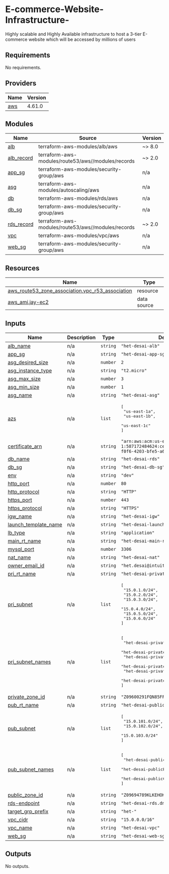 # E-commerce-Website-Infrastructure-
Highly scalable and Highly Available infrastructure to host a 3-tier E-commerce website which will be accessed by millions of users



## Requirements

No requirements.

## Providers

| Name | Version |
|------|---------|
| <a name="provider_aws"></a> [aws](#provider\_aws) | 4.61.0 |

## Modules

| Name | Source | Version |
|------|--------|---------|
| <a name="module_alb"></a> [alb](#module\_alb) | terraform-aws-modules/alb/aws | ~> 8.0 |
| <a name="module_alb_record"></a> [alb\_record](#module\_alb\_record) | terraform-aws-modules/route53/aws//modules/records | ~> 2.0 |
| <a name="module_app_sg"></a> [app\_sg](#module\_app\_sg) | terraform-aws-modules/security-group/aws | n/a |
| <a name="module_asg"></a> [asg](#module\_asg) | terraform-aws-modules/autoscaling/aws | n/a |
| <a name="module_db"></a> [db](#module\_db) | terraform-aws-modules/rds/aws | n/a |
| <a name="module_db_sg"></a> [db\_sg](#module\_db\_sg) | terraform-aws-modules/security-group/aws | n/a |
| <a name="module_rds_record"></a> [rds\_record](#module\_rds\_record) | terraform-aws-modules/route53/aws//modules/records | ~> 2.0 |
| <a name="module_vpc"></a> [vpc](#module\_vpc) | terraform-aws-modules/vpc/aws | n/a |
| <a name="module_web_sg"></a> [web\_sg](#module\_web\_sg) | terraform-aws-modules/security-group/aws | n/a |

## Resources

| Name | Type |
|------|------|
| [aws_route53_zone_association.vpc_r53_association](https://registry.terraform.io/providers/hashicorp/aws/latest/docs/resources/route53_zone_association) | resource |
| [aws_ami.jay-ec2](https://registry.terraform.io/providers/hashicorp/aws/latest/docs/data-sources/ami) | data source |

## Inputs

| Name | Description | Type | Default | Required |
|------|-------------|------|---------|:--------:|
| <a name="input_alb_name"></a> [alb\_name](#input\_alb\_name) | n/a | `string` | `"het-desai-alb"` | no |
| <a name="input_app_sg"></a> [app\_sg](#input\_app\_sg) | n/a | `string` | `"het-desai-app-sg"` | no |
| <a name="input_asg_desired_size"></a> [asg\_desired\_size](#input\_asg\_desired\_size) | n/a | `number` | `2` | no |
| <a name="input_asg_instance_type"></a> [asg\_instance\_type](#input\_asg\_instance\_type) | n/a | `string` | `"t2.micro"` | no |
| <a name="input_asg_max_size"></a> [asg\_max\_size](#input\_asg\_max\_size) | n/a | `number` | `3` | no |
| <a name="input_asg_min_size"></a> [asg\_min\_size](#input\_asg\_min\_size) | n/a | `number` | `1` | no |
| <a name="input_asg_name"></a> [asg\_name](#input\_asg\_name) | n/a | `string` | `"het-desai-asg"` | no |
| <a name="input_azs"></a> [azs](#input\_azs) | n/a | `list` | <pre>[<br>  "us-east-1a",<br>  "us-east-1b",<br>  "us-east-1c"<br>]</pre> | no |
| <a name="input_certificate_arn"></a> [certificate\_arn](#input\_certificate\_arn) | n/a | `string` | `"arn:aws:acm:us-east-1:587172484624:certificate/4a382046-f0f6-4203-bfe5-a6319c62c318"` | no |
| <a name="input_db_name"></a> [db\_name](#input\_db\_name) | n/a | `string` | `"het-desai-rds"` | no |
| <a name="input_db_sg"></a> [db\_sg](#input\_db\_sg) | n/a | `string` | `"het-desai-db-sg"` | no |
| <a name="input_env"></a> [env](#input\_env) | n/a | `string` | `"dev"` | no |
| <a name="input_http_port"></a> [http\_port](#input\_http\_port) | n/a | `number` | `80` | no |
| <a name="input_http_protocol"></a> [http\_protocol](#input\_http\_protocol) | n/a | `string` | `"HTTP"` | no |
| <a name="input_https_port"></a> [https\_port](#input\_https\_port) | n/a | `number` | `443` | no |
| <a name="input_https_protocol"></a> [https\_protocol](#input\_https\_protocol) | n/a | `string` | `"HTTPS"` | no |
| <a name="input_igw_name"></a> [igw\_name](#input\_igw\_name) | n/a | `string` | `"het-desai-igw"` | no |
| <a name="input_launch_template_name"></a> [launch\_template\_name](#input\_launch\_template\_name) | n/a | `string` | `"het-desai-launch-template"` | no |
| <a name="input_lb_type"></a> [lb\_type](#input\_lb\_type) | n/a | `string` | `"application"` | no |
| <a name="input_main_rt_name"></a> [main\_rt\_name](#input\_main\_rt\_name) | n/a | `string` | `"het-desai-main-rtb"` | no |
| <a name="input_mysql_port"></a> [mysql\_port](#input\_mysql\_port) | n/a | `number` | `3306` | no |
| <a name="input_nat_name"></a> [nat\_name](#input\_nat\_name) | n/a | `string` | `"het-desai-nat"` | no |
| <a name="input_owner_email_id"></a> [owner\_email\_id](#input\_owner\_email\_id) | n/a | `string` | `"het.desai@intuitive.cloud"` | no |
| <a name="input_pri_rt_name"></a> [pri\_rt\_name](#input\_pri\_rt\_name) | n/a | `string` | `"het-desai-private-rtb"` | no |
| <a name="input_pri_subnet"></a> [pri\_subnet](#input\_pri\_subnet) | n/a | `list` | <pre>[<br>  "15.0.1.0/24",<br>  "15.0.2.0/24",<br>  "15.0.3.0/24",<br>  "15.0.4.0/24",<br>  "15.0.5.0/24",<br>  "15.0.6.0/24"<br>]</pre> | no |
| <a name="input_pri_subnet_names"></a> [pri\_subnet\_names](#input\_pri\_subnet\_names) | n/a | `list` | <pre>[<br>  "het-desai-privateA-subnet",<br>  "het-desai-privateB-subnet",<br>  "het-desai-privateC-subnet",<br>  "het-desai-privateD-subnet",<br>  "het-desai-privateE-subnet",<br>  "het-desai-privateF-subnet"<br>]</pre> | no |
| <a name="input_private_zone_id"></a> [private\_zone\_id](#input\_private\_zone\_id) | n/a | `string` | `"Z09600291FQN85FFRHCOB"` | no |
| <a name="input_pub_rt_name"></a> [pub\_rt\_name](#input\_pub\_rt\_name) | n/a | `string` | `"het-desai-public-rtb"` | no |
| <a name="input_pub_subnet"></a> [pub\_subnet](#input\_pub\_subnet) | n/a | `list` | <pre>[<br>  "15.0.101.0/24",<br>  "15.0.102.0/24",<br>  "15.0.103.0/24"<br>]</pre> | no |
| <a name="input_pub_subnet_names"></a> [pub\_subnet\_names](#input\_pub\_subnet\_names) | n/a | `list` | <pre>[<br>  "het-desai-publicA-subnet",<br>  "het-desai-publicB-subnet",<br>  "het-desai-publicC-subnet"<br>]</pre> | no |
| <a name="input_public_zone_id"></a> [public\_zone\_id](#input\_public\_zone\_id) | n/a | `string` | `"Z09694789KLKEHOHJN0T"` | no |
| <a name="input_rds-endpoint"></a> [rds-endpoint](#input\_rds-endpoint) | n/a | `string` | `"het-desai-rds.dns-poc-onprem.tk"` | no |
| <a name="input_target_grp_prefix"></a> [target\_grp\_prefix](#input\_target\_grp\_prefix) | n/a | `string` | `"het-"` | no |
| <a name="input_vpc_cidr"></a> [vpc\_cidr](#input\_vpc\_cidr) | n/a | `string` | `"15.0.0.0/16"` | no |
| <a name="input_vpc_name"></a> [vpc\_name](#input\_vpc\_name) | n/a | `string` | `"het-desai-vpc"` | no |
| <a name="input_web_sg"></a> [web\_sg](#input\_web\_sg) | n/a | `string` | `"het-desai-web-sg"` | no |

## Outputs

No outputs.
